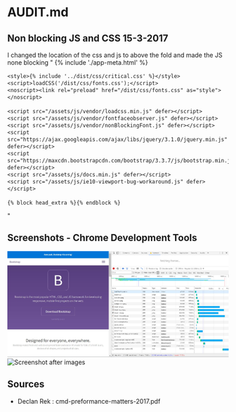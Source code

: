 # AUDIT.md

## Non blocking JS and CSS 15-3-2017
I changed the location of the css and js to above the fold and made the JS none blocking
"<head>
    {% include './app-meta.html' %}

    <style>{% include '../dist/css/critical.css' %}</style>
    <script>loadCSS('/dist/css/fonts.css');</script>
    <noscript><link rel="preload" href="/dist/css/fonts.css" as="style"></noscript>

    <script src="/assets/js/vendor/loadcss.min.js" defer></script>
    <script src="/assets/js/vendor/fontfaceobserver.js" defer></script>
    <script src="/assets/js/vendor/nonBlockingFont.js" defer></script>
    <script src="https://ajax.googleapis.com/ajax/libs/jquery/3.1.0/jquery.min.js" defer></script>
    <script src="https://maxcdn.bootstrapcdn.com/bootstrap/3.3.7/js/bootstrap.min.js" defer></script>
    <script src="/assets/js/docs.min.js" defer></script>
    <script src="/assets/js/ie10-viewport-bug-workaround.js" defer></script>

    {% block head_extra %}{% endblock %}
</head>"



## Screenshots - Chrome Development Tools
![Screenshot after images](./screenshots/loadingSpeed-GulpCriticalCSS.JPG "basic")
![Screenshot after images](./screenshots/loadingSpeed-loadingSpeed-NonBlockingJSAndCss.JPG "basic")


## Sources
- Declan Rek : cmd-preformance-matters-2017.pdf

